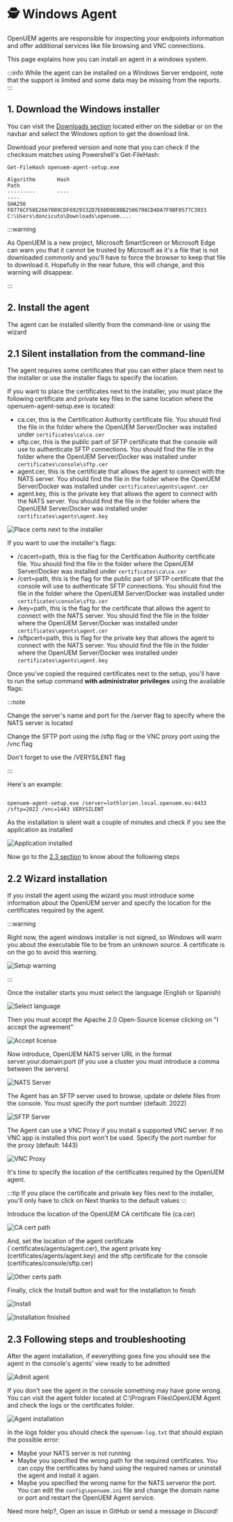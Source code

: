 # 🕵️ Windows Agent

OpenUEM agents are responsible for inspecting your endpoints information and offer additional services like file browsing and VNC connections.

This page explains how you can install an agent in a windows system.

:::info
While the agent can be installed on a Windows Server endpoint, note that the support is limited and some data may be missing from the reports.
:::

## 1. Download the Windows installer

You can visit the [Downloads section](/docs/Installation/Agent/windows#) located either on the sidebar or on the navbar and select the Windows option to get the download link.

Download your prefered version and note that you can check if the checksum matches using Powershell's Get-FileHash:

```(powershell)
Get-FileHash openuem-agent-setup.exe

Algorithm       Hash                                                                   Path
---------       ----                                                                   ----
SHA256          FD776CF58E2667089CDF6929332D7E6DD0E8BB2506798CD4DA7F9BF0577C3033       C:\Users\doncicuto\Downloads\openuem....
```

:::warning

As OpenUEM is a new project, Microsoft SmartScreen or Microsoft Edge can warn you that it cannot be trusted by Microsoft as it's a file that is not downloaded commonly and you'll have to force the browser to keep that file to download it. Hopefully in the near future, this will change, and this warning will disappear.

:::

## 2. Install the agent

The agent can be installed silently from the command-line or using the wizard

## 2.1 Silent installation from the command-line

The agent requires some certificates that you can either place them next to the installer or use the installer flags to specify the location.

If you want to place the certificates next to the installer, you must place the following certificate and private key files in the same location where the openuem-agent-setup.exe is located:

- ca.cer, this is the Certification Authority certificate file. You should find the file in the folder where the OpenUEM Server/Docker was installed under `certificates\ca\ca.cer`
- sftp.cer, this is the public part of SFTP certificate that the console will use to authenticate SFTP connections. You should find the file in the folder where the OpenUEM Server/Docker was installed under `certificates\console\sftp.cer`
- agent.cer, this is the certificate that allows the agent to connect with the NATS server. You should find the file in the folder where the OpenUEM Server/Docker was installed under `certificates\agents\agent.cer`
- agent.key, this is the private key that allows the agent to connect with the NATS server. You should find the file in the folder where the OpenUEM Server/Docker was installed under `certificates\agents\agent.key`

![Place certs next to the installer](/img/agent/certs.png)

If you want to use the installer's flags:

- /cacert=path, this is the flag for the Certification Authority certificate file. You should find the file in the folder where the OpenUEM Server/Docker was installed under `certificates\ca\ca.cer`
- /cert=path, this is the flag for the public part of SFTP certificate that the console will use to authenticate SFTP connections. You should find the file in the folder where the OpenUEM Server/Docker was installed under `certificates\console\sftp.cer`
- /key=path, this is the flag for the certificate that allows the agent to connect with the NATS server. You should find the file in the folder where the OpenUEM Server/Docker was installed under `certificates\agents\agent.cer`
- /sftpcert=path, this is flag for the private key that allows the agent to connect with the NATS server. You should find the file in the folder where the OpenUEM Server/Docker was installed under `certificates\agents\agent.key`

Once you've copied the required certificates next to the setup, you'll have to run the setup command **with administrator privileges** using the available flags:

:::note

Change the server's name and port for the /server flag to specify where the NATS server is located

Change the SFTP port using the /sftp flag or the VNC proxy port using the /vnc flag

Don't forget to use the /VERYSILENT flag

:::

Here's an example:

```(bash)

openuem-agent-setup.exe /server=lothlorien.local.openuem.eu:4433 /sftp=2022 /vnc=1443 VERYSILENT

```

As the installation is silent wait a couple of minutes and check if you see the application as installed

![Application installed](/img/agent/installed.png)

Now go to the [2.3 section](/docs/Installation/Agent/windows#23-following-steps-and-troubleshooting) to know about the following steps

## 2.2 Wizard installation

If you install the agent using the wizard you must introduce some information about the OpenUEM server and specify the location for the certificates required by the agent.

:::warning

Right now, the agent windows installer is not signed, so Windows will warn you about the executable file to be from an unknown source. A certificate is on the go to avoid this warning.

![Setup warning](/img/agent/setup_warning.png)

:::

Once the installer starts you must select the language (English or Spanish)

![Select language](/img/agent/select_language.png)

Then you must accept the Apache 2.0 Open-Source license clicking on "I accept the agreement"

![Accept license](/img/agent/accept_license.png)

Now introduce, OpenUEM NATS server URL in the format server.your.domain:port (if you use a cluster you must introduce a comma between the servers)

![NATS Server](/img/agent/nats_server.png)

The Agent has an SFTP server used to browse, update or delete files from the console. You must specify the port number (default: 2022)

![SFTP Server](/img/agent/sftp_server.png)

The Agent can use a VNC Proxy if you install a supported VNC server. If no VNC app is installed this port won't be used. Specify the port number for the proxy (default: 1443)

![VNC Proxy](/img/agent/vnc_proxy.png)

It's time to specify the location of the certificates required by the OpenUEM agent.

:::tip
If you place the certificate and private key files next to the installer, you'll only have to click on Next thanks to the default values
:::

Introduce the location of the OpenUEM CA certificate file (ca.cer)

![CA cert path](/img/agent/ca_path.png)

And, set the location of the agent certificate (`certificates/agents/agent.cer), the agent private key (certificates/agents/agent.key) and the sftp certificate for the console (certificates/console/sftp.cer)

![Other certs path](/img/agent/other_certs.png)

Finally, click the Install button and wait for the installation to finish

![Install](/img/agent/install.png)

![Installation finished](/img/agent/installation_finished.png)

## 2.3 Following steps and troubleshooting

After the agent installation, if eeverything goes fine you should see the agent in the console's agents' view ready to be admitted

![Admit agent](/img/agent/admit_agent.png)

If you don't see the agent in the console something may have gone wrong. You can visit the agent folder located at C:\Program Files\OpenUEM Agent and check the logs or the certificates folder.

![Agent installation](/img/agent/agent_folders.png)

In the logs folder you should check the `openuem-log.txt` that should explain the possible error:

- Maybe your NATS server is not running
- Maybe you specified the wrong path for the required certificates. You can copy the certificates by hand using the required names or uninstall the agent and install it again.
- Maybe you specified the wrong name for the NATS serveror the port. You can edit the `config\openuem.ini` file and change the domain name or port and restart the OpenUEM Agent service.

Need more help?, Open an issue in GitHub or send a message in Discord!
